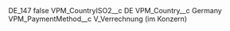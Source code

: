 <?xml version="1.0" encoding="UTF-8"?>
<CustomMetadata xmlns="http://soap.sforce.com/2006/04/metadata" xmlns:xsi="http://www.w3.org/2001/XMLSchema-instance" xmlns:xsd="http://www.w3.org/2001/XMLSchema">
    <label>DE_147</label>
    <protected>false</protected>
    <values>
        <field>VPM_CountryISO2__c</field>
        <value xsi:type="xsd:string">DE</value>
    </values>
    <values>
        <field>VPM_Country__c</field>
        <value xsi:type="xsd:string">Germany</value>
    </values>
    <values>
        <field>VPM_PaymentMethod__c</field>
        <value xsi:type="xsd:string">V_Verrechnung (im Konzern)</value>
    </values>
</CustomMetadata>
